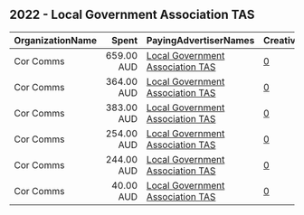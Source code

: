 ## 2022 - Local Government Association TAS 
|OrganizationName|Spent|PayingAdvertiserNames|CreativeUrls|Impressions|Genders|AgeBrackets|CountryCodes|BillingAddresses|CandidateBallotInformation|
|:---|---:|:---|:---|---:|:---|:---|:---|:---|:---|
|Cor Comms|659.00 AUD|[Local Government Association TAS](2022/Local_Government_Association_TAS.md)|[0](https://www.snap.com/political-ads/asset/c2afbfe6adcb1eeaadd5694421c32db9a830b03b2dd503af76ec247a17c4835e?mediaType=mp4)|85,731||30+|australia|"Level 2/,Hobart,7000,AU"|Local Government Association Tasmania|
|Cor Comms|364.00 AUD|[Local Government Association TAS](2022/Local_Government_Association_TAS.md)|[0](https://www.snap.com/political-ads/asset/8a2d240b2ec4cdb5018d8954a0febf6a1e3397e4605dcbd8e43927770cc926d3?mediaType=mp4)|39,079||30+|australia|"Level 2/,Hobart,7000,AU"|Local Government Association Tasmania|
|Cor Comms|383.00 AUD|[Local Government Association TAS](2022/Local_Government_Association_TAS.md)|[0](https://www.snap.com/political-ads/asset/8a22edd5036a57d7264a17c962f2e61a592a93efe4bb98482e493cce7c1e6ada?mediaType=mp4)|41,269||30+|australia|"Level 2/,Hobart,7000,AU"|Local Government Association Tasmania|
|Cor Comms|254.00 AUD|[Local Government Association TAS](2022/Local_Government_Association_TAS.md)|[0](https://www.snap.com/political-ads/asset/2581109faa91fe0b19dca95ccf27941c97b49f767ecc4031c6e23c44add38230?mediaType=mp4)|28,552||30+|australia|"Level 2/,Hobart,7000,AU"|Local Government Association Tasmania|
|Cor Comms|244.00 AUD|[Local Government Association TAS](2022/Local_Government_Association_TAS.md)|[0](https://www.snap.com/political-ads/asset/b3bb3b8ae9922289eabe71b1462f4ea2a8ace2a1f66082f8c932019c171449aa?mediaType=mp4)|27,380||30+|australia|"Level 2/,Hobart,7000,AU"|Local Government Association Tasmania|
|Cor Comms|40.00 AUD|[Local Government Association TAS](2022/Local_Government_Association_TAS.md)|[0](https://www.snap.com/political-ads/asset/37ecb27a66f2dbb2290c063dc769e11a1b243415a3c3899e7d96cb52e9098541?mediaType=mp4)|4,875||30+|australia|"Level 2/,Hobart,7000,AU"|Local Government Association Tasmania|

